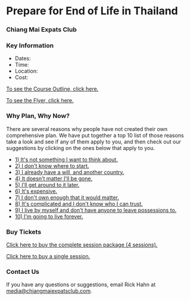 # Prepare for End of Life in Thailand
### Chiang Mai Expats Club

### Key Information

* Dates:
* Time:
* Location:
* Cost:

[To see the Course Outline, click here.](http://www.bangkokpost.com)

[To see the Flyer, click here.](http://www.bangkokpost.com)

### Why Plan, Why Now?

There are several reasons why people have not created their own comprehensive plan.
We have put together a top 10 list of those reasons take a look and see if any of them
apply to you, and then check out our suggestions by clicking on the ones below
that apply to you.

* [1) It's not something I want to think about.](reason-10.md)
* [2) I don't know where to start.](reason-10.md)
* [3) I already have a will, and another country.](reason-10.md)
* [4) It doesn't matter I'll be gone.](reason-10.md)
* [5) I'll get around to it later.](reason-10.md)
* [6) It's expensive.](reason-10.md)
* [7) I don't own enough that it would matter.](reason-10.md)
* [8) It's complicated and I don't know who I can trust.](reason-10.md)
* [9) I live by myself and don't have anyone to leave possessions to.](reason-10.md)
* [10) I'm going to live forever.](reason-10.md)

### Buy Tickets

[Click here to buy the complete session package (4 sessions).]()

[Click here to buy a single session.]()

### Contact Us

If you have any questions or suggestions, email Rick Hahn at media@chiangmaiexpatsclub.com.
